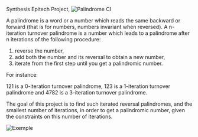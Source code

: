 Synthesis Epitech Project, ![Palindrome CI](https://github.com/Thyvene/SYN_palindrome_2019/workflows/Palindrome%20CI/badge.svg)

A palindrome is a word or a number which reads the same backward or forward (that is for numbers, numbers invariant when reversed).
A n-iteration turnover palindrome is a number which leads to a palindrome after n iterations of the following
procedure:

  1. reverse the number,
  2. add both the number and its reversal to obtain a new number,
  3. iterate from the first step until you get a palindromic number.
  
For instance:

121 is a 0-iteration turnover palindrome,
123 is a 1-iteration turnover palindrome and
4782 is a 3-iteration turnover palindrome.

The goal of this project is to find such iterated reversal palindromes, and the smallest number of iterations,
in order to get a palindromic number, given the constraints on this number of iterations.

![Exemple](https://i.gyazo.com/991969c6984b41d5b7d26ff199e7030c.png)
